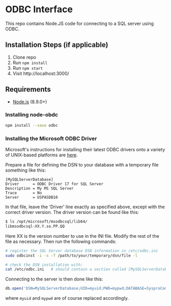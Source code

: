 # ODBC Interface

This repo contains Node.JS code for connecting to a SQL server using ODBC.

## Installation Steps (if applicable)

1. Clone repo
2. Run `npm install`
3. Run `npm start`
4. Visit http://localhost:3000/


## Requirements

* [Node.js](http://nodejs.org/) (8.9.0+)

### Installing node-obdc

```bash
npm install --save odbc
```

### Installing the Microsoft ODBC Driver

Microsoft's instructions for installing their latest ODBC drivers onto a variety of UNIX-based platforms are [here](https://docs.microsoft.com/en-us/sql/connect/odbc/linux-mac/installing-the-microsoft-odbc-driver-for-sql-server).

Prepare a file for defining the DSN to your database with a temporary file something like this:

```
[MySQLServerDatabase]
Driver      = ODBC Driver 17 for SQL Server
Description = My MS SQL Server
Trace       = No
Server      = USPASDB10
```
    
In that file, leave the 'Driver' line exactly as specified above, except with the correct driver version.  The driver version can be found like this:

```bash
$ ls /opt/microsoft/msodbcsql/lib64/
libmsodbcsql-XX.Y.so.PP.QQ
```

Here XX is the version number to use in the INI file.  Modify the rest of the file as necessary.  Then run the following commands:

```bash
# register the SQL Server database DSN information in /etc/odbc.ini
sudo odbcinst -i -s -f /path/to/your/temporary/dsn/file -l

# check the DSN installation with:
cat /etc/odbc.ini   # should contain a section called [MySQLServerDatabase]
```

Connecting to the server is then done like this:

```js
db.open('DSN=MySQLServerDatabase;UID=myuid;PWD=mypwd;DATABASE=SysproCompanyM')
```

where `myuid` and `mypwd` are of course replaced accordingly.
